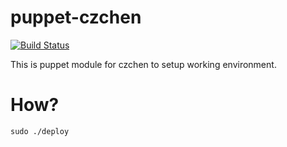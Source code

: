 # puppet-czchen
[![Build Status](https://travis-ci.org/czchen/puppet-czchen.png?branch=master)](https://travis-ci.org/czchen/puppet-czchen)

This is puppet module for czchen to setup working environment.

# How?

    sudo ./deploy

